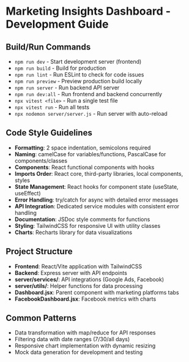 # Marketing Insights Dashboard - Development Guide

## Build/Run Commands
- `npm run dev` - Start development server (frontend)
- `npm run build` - Build for production
- `npm run lint` - Run ESLint to check for code issues
- `npm run preview` - Preview production build locally
- `npm run server` - Run backend API server
- `npm run dev:all` - Run frontend and backend concurrently
- `npx vitest <file>` - Run a single test file
- `npx vitest run` - Run all tests
- `npx nodemon server/server.js` - Run server with auto-reload

## Code Style Guidelines
- **Formatting**: 2 space indentation, semicolons required
- **Naming**: camelCase for variables/functions, PascalCase for components/classes
- **Components**: React functional components with hooks
- **Imports Order**: React core, third-party libraries, local components, styles
- **State Management**: React hooks for component state (useState, useEffect)
- **Error Handling**: try/catch for async with detailed error messages
- **API Integration**: Dedicated service modules with consistent error handling
- **Documentation**: JSDoc style comments for functions
- **Styling**: TailwindCSS for responsive UI with utility classes
- **Charts**: Recharts library for data visualizations

## Project Structure
- **Frontend**: React/Vite application with TailwindCSS
- **Backend**: Express server with API endpoints
- **server/services/**: API integrations (Google Ads, Facebook)
- **server/utils/**: Helper functions for data processing
- **Dashboard.jsx**: Parent component with marketing platforms tabs
- **FacebookDashboard.jsx**: Facebook metrics with charts

## Common Patterns
- Data transformation with map/reduce for API responses
- Filtering data with date ranges (7/30/all days)
- Responsive chart implementation with dynamic resizing
- Mock data generation for development and testing